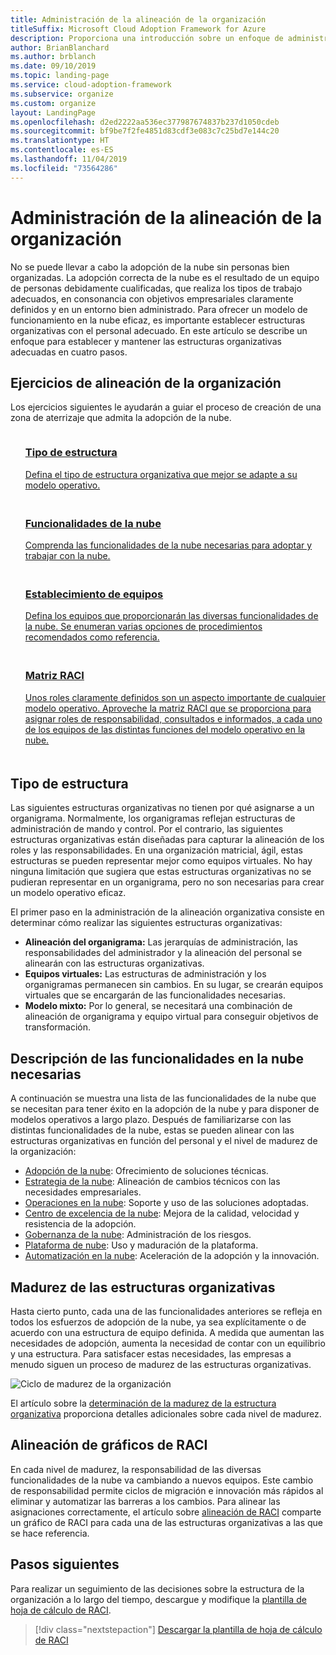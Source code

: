 ```yaml
---
title: Administración de la alineación de la organización
titleSuffix: Microsoft Cloud Adoption Framework for Azure
description: Proporciona una introducción sobre un enfoque de administración de la alineación de la organización.
author: BrianBlanchard
ms.author: brblanch
ms.date: 09/10/2019
ms.topic: landing-page
ms.service: cloud-adoption-framework
ms.subservice: organize
ms.custom: organize
layout: LandingPage
ms.openlocfilehash: d2ed2222aa536ec377987674837b237d1050cdeb
ms.sourcegitcommit: bf9be7f2fe4851d83cdf3e083c7c25bd7e144c20
ms.translationtype: HT
ms.contentlocale: es-ES
ms.lasthandoff: 11/04/2019
ms.locfileid: "73564286"
---
```

# <a name="manage-organizational-alignment"></a>Administración de la alineación de la organización

No se puede llevar a cabo la adopción de la nube sin personas bien organizadas. La adopción correcta de la nube es el resultado de un equipo de personas debidamente cualificadas, que realiza los tipos de trabajo adecuados, en consonancia con objetivos empresariales claramente definidos y en un entorno bien administrado. Para ofrecer un modelo de funcionamiento en la nube eficaz, es importante establecer estructuras organizativas con el personal adecuado. En este artículo se describe un enfoque para establecer y mantener las estructuras organizativas adecuadas en cuatro pasos.

## <a name="organization-alignment-exercises"></a>Ejercicios de alineación de la organización

Los ejercicios siguientes le ayudarán a guiar el proceso de creación de una zona de aterrizaje que admita la adopción de la nube.

<!-- markdownlint-disable MD033 -->

<ul class="panelContent cardsF">
    <li style="display: flex; flex-direction: column;">
        <a href="#structure-type">
            <div class="cardSize">
                <div class="cardPadding" style="padding-bottom:10px;">
                    <div class="card" style="padding-bottom:10px;">
                        <div class="cardImageOuter">
                            <div class="cardImage">
                                <img alt="" src="../_images/icons/1.png" data-linktype="external">
                            </div>
                        </div>
                        <div class="cardText" style="padding-left:0px;">
                            <h3>Tipo de estructura</h3>
Defina el tipo de estructura organizativa que mejor se adapte a su modelo operativo.
                        </div>
                    </div>
                </div>
            </div>
        </a>
    </li>
    <li style="display: flex; flex-direction: column;">
        <a href="#understand-required-cloud-capabilities">
            <div class="cardSize">
                <div class="cardPadding" style="padding-bottom:10px;">
                    <div class="card" style="padding-bottom:10px;">
                        <div class="cardImageOuter">
                            <div class="cardImage">
                                <img alt="" src="../_images/icons/2.png" data-linktype="external">
                            </div>
                        </div>
                        <div class="cardText" style="padding-left:0px;">
                            <h3>Funcionalidades de la nube</h3>
Comprenda las funcionalidades de la nube necesarias para adoptar y trabajar con la nube.
                        </div>
                    </div>
                </div>
            </div>
        </a>
    </li>
    <li style="display: flex; flex-direction: column;">
        <a href="./organization-structures.md">
            <div class="cardSize">
                <div class="cardPadding" style="padding-bottom:10px;">
                    <div class="card" style="padding-bottom:10px;">
                        <div class="cardImageOuter">
                            <div class="cardImage">
                                <img alt="" src="../_images/icons/3.png" data-linktype="external">
                            </div>
                        </div>
                        <div class="cardText" style="padding-left:0px;">
                            <h3>Establecimiento de equipos</h3>
Defina los equipos que proporcionarán las diversas funcionalidades de la nube. Se enumeran varias opciones de procedimientos recomendados como referencia.
                        </div>
                    </div>
                </div>
            </div>
        </a>
    </li>
    <li style="display: flex; flex-direction: column;">
        <a href="./raci-alignment.md">
            <div class="cardSize">
                <div class="cardPadding" style="padding-bottom:10px;">
                    <div class="card" style="padding-bottom:10px;">
                        <div class="cardImageOuter">
                            <div class="cardImage">
                                <img alt="" src="../_images/icons/4.png" data-linktype="external">
                            </div>
                        </div>
                        <div class="cardText" style="padding-left:0px;">
                            <h3>Matriz RACI</h3>
Unos roles claramente definidos son un aspecto importante de cualquier modelo operativo. Aproveche la matriz RACI que se proporciona para asignar roles de responsabilidad, consultados e informados, a cada uno de los equipos de las distintas funciones del modelo operativo en la nube.
                        </div>
                    </div>
                </div>
            </div>
        </a>
    </li>
</ul>

<!-- markdownlint-enable MD033 -->

## <a name="structure-type"></a>Tipo de estructura

Las siguientes estructuras organizativas no tienen por qué asignarse a un organigrama. Normalmente, los organigramas reflejan estructuras de administración de mando y control. Por el contrario, las siguientes estructuras organizativas están diseñadas para capturar la alineación de los roles y las responsabilidades. En una organización matricial, ágil, estas estructuras se pueden representar mejor como equipos virtuales. No hay ninguna limitación que sugiera que estas estructuras organizativas no se pudieran representar en un organigrama, pero no son necesarias para crear un modelo operativo eficaz.

El primer paso en la administración de la alineación organizativa consiste en determinar cómo realizar las siguientes estructuras organizativas:

- **Alineación del organigrama:** Las jerarquías de administración, las responsabilidades del administrador y la alineación del personal se alinearán con las estructuras organizativas.
- **Equipos virtuales:** Las estructuras de administración y los organigramas permanecen sin cambios. En su lugar, se crearán equipos virtuales que se encargarán de las funcionalidades necesarias.
- **Modelo mixto:** Por lo general, se necesitará una combinación de alineación de organigrama y equipo virtual para conseguir objetivos de transformación.

## <a name="understand-required-cloud-capabilities"></a>Descripción de las funcionalidades en la nube necesarias

A continuación se muestra una lista de las funcionalidades de la nube que se necesitan para tener éxito en la adopción de la nube y para disponer de modelos operativos a largo plazo. Después de familiarizarse con las distintas funcionalidades de la nube, estas se pueden alinear con las estructuras organizativas en función del personal y el nivel de madurez de la organización:

- [Adopción de la nube](./cloud-adoption.md): Ofrecimiento de soluciones técnicas.
- [Estrategia de la nube](./cloud-strategy.md): Alineación de cambios técnicos con las necesidades empresariales.
- [Operaciones en la nube](./cloud-operations.md): Soporte y uso de las soluciones adoptadas.
- [Centro de excelencia de la nube](./cloud-center-of-excellence.md): Mejora de la calidad, velocidad y resistencia de la adopción.
- [Gobernanza de la nube](./cloud-governance.md): Administración de los riesgos.
- [Plataforma de nube](./cloud-platform.md): Uso y maduración de la plataforma.
- [Automatización en la nube](./cloud-automation.md): Aceleración de la adopción y la innovación.

## <a name="mature-organizational-structures"></a>Madurez de las estructuras organizativas

Hasta cierto punto, cada una de las funcionalidades anteriores se refleja en todos los esfuerzos de adopción de la nube, ya sea explícitamente o de acuerdo con una estructura de equipo definida.
A medida que aumentan las necesidades de adopción, aumenta la necesidad de contar con un equilibrio y una estructura. Para satisfacer estas necesidades, las empresas a menudo siguen un proceso de madurez de las estructuras organizativas.

![Ciclo de madurez de la organización](../_images/ready/org-ready-maturity.png)

El artículo sobre la [determinación de la madurez de la estructura organizativa](./organization-structures.md) proporciona detalles adicionales sobre cada nivel de madurez.

## <a name="align-raci-charts"></a>Alineación de gráficos de RACI

En cada nivel de madurez, la responsabilidad de las diversas funcionalidades de la nube va cambiando a nuevos equipos. Este cambio de responsabilidad permite ciclos de migración e innovación más rápidos al eliminar y automatizar las barreras a los cambios. Para alinear las asignaciones correctamente, el artículo sobre [alineación de RACI](./raci-alignment.md) comparte un gráfico de RACI para cada una de las estructuras organizativas a las que se hace referencia.

## <a name="next-steps"></a>Pasos siguientes

Para realizar un seguimiento de las decisiones sobre la estructura de la organización a lo largo del tiempo, descargue y modifique la [plantilla de hoja de cálculo de RACI](https://archcenter.blob.core.windows.net/cdn/fusion/management/raci-template.xlsx).

> [!div class="nextstepaction"]
> [Descargar la plantilla de hoja de cálculo de RACI](https://archcenter.blob.core.windows.net/cdn/fusion/management/raci-template.xlsx)
